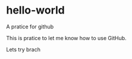 # hello-world
A pratice for github

This is pratice to let me know how to use GitHub.

Lets try brach
